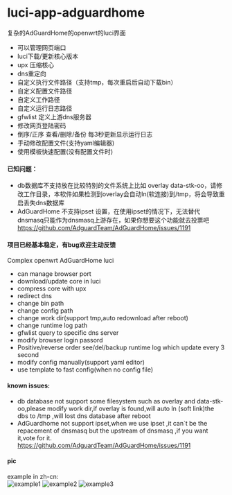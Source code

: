 # luci-app-adguardhome
复杂的AdGuardHome的openwrt的luci界面

 - 可以管理网页端口
 - luci下载/更新核心版本
 - upx 压缩核心
 - dns重定向
 - 自定义执行文件路径（支持tmp，每次重启后自动下载bin）
 - 自定义配置文件路径
 - 自定义工作路径
 - 自定义运行日志路径
 - gfwlist 定义上游dns服务器
 - 修改网页登陆密码
 - 倒序/正序 查看/删除/备份 每3秒更新显示运行日志
 - 手动修改配置文件(支持yaml编辑器)
 - 使用模板快速配置(没有配置文件时)
#### 已知问题：
 - db数据库不支持放在比较特别的文件系统上比如 overlay data-stk-oo，请修改工作目录，本软件如果检测到overlay会自动ln(软连接)到/tmp，将会导致重启丢失dns数据库
 - AdGuardHome 不支持ipset 设置，在使用ipset的情况下，无法替代dnsmasq只能作为dnsmasq上游存在，如果你想要这个功能就去投票吧<br>
 https://github.com/AdguardTeam/AdGuardHome/issues/1191
 
#### 项目已经基本稳定，有bug欢迎主动反馈


Complex openwrt AdGuardHome luci

 - can manage browser port
 - download/update core in luci
 - compress core with upx
 - redirect dns
 - change bin path
 - change config path
 - change work dir(support tmp,auto redownload after reboot)
 - change runtime log path
 - gfwlist query to specific dns server
 - modify browser login passord
 - Positive/reverse order see/del/backup runtime log which update every 3 second
 - modify config manually(support yaml editor)
 - use template to fast config(when no config file)
#### known issues:
 - db database not support some filesystem such as overlay and data-stk-oo,please modify work dir,if overlay is found,will auto ln (soft link)the dbs to /tmp ,will lost dns database after reboot
 - AdGuardhome not support ipset,when we use ipset ,it can`t be the repacement of dnsmasq but the upstream of dnsmasq ,if you want it,vote for it.<br>
 https://github.com/AdguardTeam/AdGuardHome/issues/1191<br>
#### pic
example in zh-cn:<br>
![example1](https://user-images.githubusercontent.com/22387141/69557384-7698b900-0fe1-11ea-96a6-85786fec06ac.png)
![example2](https://user-images.githubusercontent.com/22387141/69949917-59a63d80-152d-11ea-9a90-3602f533200c.png)
![example3](https://user-images.githubusercontent.com/22387141/69854039-09c43e00-12c3-11ea-8827-7725d295a471.png)
